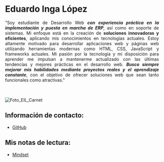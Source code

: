 # Eduardo Inga López

<div style="text-align: justify;">
"Soy estudiante de Desarrollo Web <strong><em>con experiencia práctica en la implementación y puesta en marcha de ERP</em></strong>, así como en soporte de sistemas. Mi enfoque está en la creación de <strong>soluciones innovadoras y eficientes</strong>, aplicando mis conocimientos en tecnologías actuales. Estoy altamente motivado para desarrollar aplicaciones web y páginas web utilizando herramientas modernas como HTML, CSS, JavaScript y frameworks actuales. Mi pasión por la tecnología y mi disposición para aprender me impulsan a mantenerme actualizado con las últimas tendencias y mejores prácticas en el desarrollo web.  <strong><em>Busco siempre mejorar mis habilidades mediante proyectos reales y el aprendizaje constante</em></strong>, con el objetivo de ofrecer soluciones web que sean tanto funcionales como atractivas."
</div>
<br>
<br>


![Foto_EIL_Carnet](https://github.com/user-attachments/assets/70f0d521-999f-41b5-b708-46f4988975a8)


## Información de contacto:

- [GitHub](https://eduardo-inga-lopez.github.io/reading-notes-101n6/)


## Mis notas de lectura:

- [Mindset](./mindset.md)
